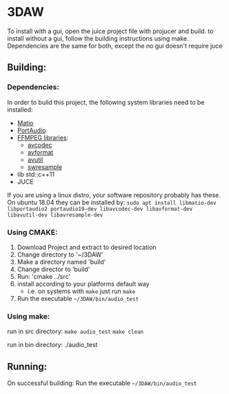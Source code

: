 # 3DAW
To install with a gui, open the juice project file with projucer and build.
to install without a gui, follow the building instructions using make.
Dependencies are the same for both, except the no gui doesn't require juce
## Building:
### Dependencies:

In order to build this project, the following system libraries need to be installed:
* [Matio](https://github.com/tbeu/matio)
* [PortAudio](http://www.portaudio.com/)
* [FFMPEG libraries](https://github.com/FFmpeg/FFmpeg):
	* [avcodec]()
	* [avformat]()
	* [avutil]()
	* [swresample]()
* lib std::c++11
* JUCE

If you are using a linux distro, your software repository probably has these. On ubuntu 18.04 they can be installed by:
`sudo apt install libmatio-dev libportaudio2 portaudio19-dev libavcodec-dev libavformat-dev libavutil-dev libavresample-dev`

### Using CMAKE:
1. Download Project and extract to desired location
1. Change directory to '~/3DAW'
1. Make a directory named 'build'
1. Change director to 'build'
1. Run: 'cmake ../src'
1. install according to your platforms default way
	* i.e. on systems with `make` just run `make`
1. Run the executable `~/3DAW/bin/audio_test`

### Using make:
run in src directory:
`make audio_test`
`make clean`

run in bin directory: ./audio_test

## Running:
On successful building:
Run the executable `~/3DAW/bin/audio_test`
